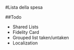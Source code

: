 #Lista della spesa

##Todo

* Shared Lists
* Fidelity Card
* Grouped list taken/untaken
* Localization
